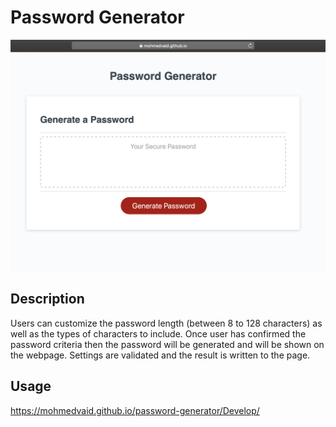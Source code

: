 # Password Generator
![password generator image](password-generator-img.png)

## Description
Users can customize the password length (between 8 to 128 characters) as well as the types of characters to include. Once user has confirmed the password criteria then the password will be generated and will be shown on the webpage. Settings are validated and the result is written to the page.

## Usage
https://mohmedvaid.github.io/password-generator/Develop/
 

